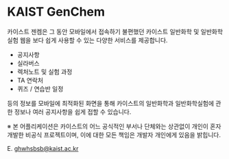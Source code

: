 # KAIST GenChem

카이스트 젠켐은 그 동안 모바일에서 접속하기 불편했던 카이스트 일반화학 및 일반화학실험 웹을 보다 쉽게 사용할 수 있는 다양한 서비스를 제공합니다.

- 공지사항
- 실라버스
- 렉처노트 및 실험 과정
- TA 연락처
- 퀴즈 / 연습반 일정

등의 정보를 모바일에 최적화된 화면을 통해 카이스트의 일반화학과 일반화학실험에 관한 정보나 여러 공지사항을 쉽게 접할 수 있습니다.

※ 본 어플리케이션은 카이스트의 어느 공식적인 부서나 단체와는 상관없이 개인이 혼자 개발한 비공식 프로젝트이며, 이에 대한 모든 책임은 개발자 개인에게 있음을 밝힙니다.

E. ghwhsbsb@kaist.ac.kr
